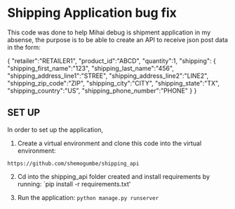 # Shipping Application bug fix
This code was done to help Mihai debug is shipment application in my absense, the purpose is to be able to create an API to receive json post data in the form:

{
"retailer":"RETAILER1",
"product_id":"ABCD",
"quantity":1,
"shipping":
{
"shipping_first_name":"123",
"shipping_last_name":"456",
"shipping_address_line1":"STREE",
"shipping_address_line2":"LINE2",
"shipping_zip_code":"ZIP",
"shipping_city":"CITY",
"shipping_state":"TX",
"shipping_country":"US",
"shipping_phone_number":"PHONE"
}
}


## SET UP
In order to set up the application,

1. Create a virtual environment and clone this code into the virtual environment:

`https://github.com/shemogumbe/shipping_api`

2. Cd into the shipping_api folder created and install requirements by running:
	`pip install -r requirements.txt'

3. Run the application:
`python manage.py runserver`
